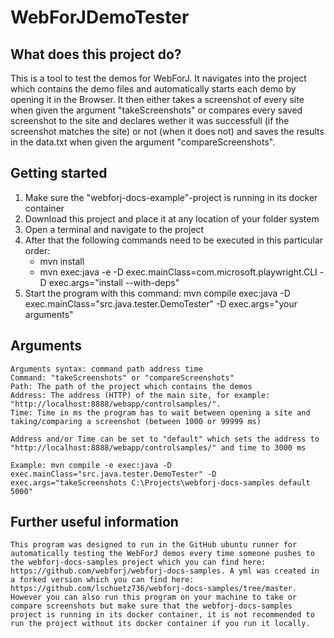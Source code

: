 # WebForJDemoTester

## What does this project do?

This is a tool to test the demos for WebForJ. It navigates into the project which contains the demo files and automatically starts each demo by opening it in the Browser. It then either takes a screenshot of every site when given the argument "takeScreenshots" or compares every saved screenshot to the site and declares wether it was successfull (if the screenshot matches the site) or not (when it does not) and saves the results in the data.txt when given the argument "compareScreenshots".  

## Getting started

1. Make sure the "webforj-docs-example"-project is running in its docker container 
2. Download this project and place it at any location of your folder system
3. Open a terminal and navigate to the project 
4. After that the following commands need to be executed in this particular order:
    - mvn install
    - mvn exec:java -e -D exec.mainClass=com.microsoft.playwright.CLI -D exec.args="install --with-deps"
5. Start the program with this command: mvn compile exec:java -D exec.mainClass="src.java.tester.DemoTester" -D exec.args="your arguments"<br>

## Arguments
    Arguments syntax: command path address time
    Command: "takeScreenshots" or "compareScreenshots"
    Path: The path of the project which contains the demos
    Address: The address (HTTP) of the main site, for example: "http://localhost:8888/webapp/controlsamples/". 
    Time: Time in ms the program has to wait between opening a site and taking/comparing a screenshot (between 1000 or 99999 ms)

    Address and/or Time can be set to "default" which sets the address to "http://localhost:8888/webapp/controlsamples/" and time to 3000 ms 

    Example: mvn compile -e exec:java -D exec.mainClass="src.java.tester.DemoTester" -D exec.args="takeScreenshots C:\Projects\webforj-docs-samples default 5000"

## Further useful information

    This program was designed to run in the GitHub ubuntu runner for automatically testing the WebForJ demos every time someone pushes to the webforj-docs-samples project which you can find here: https://github.com/webforj/webforj-docs-samples. A yml was created in a forked version which you can find here: https://github.com/lschuetz736/webforj-docs-samples/tree/master. However you can also run this program on your machine to take or compare screenshots but make sure that the webforj-docs-samples project is running in its docker container, it is not recommended to run the project without its docker container if you run it locally.

